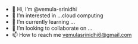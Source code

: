 - 👋 Hi, I’m @vemula-srinidhi
- 👀 I’m interested in ...cloud computing
- 🌱 I’m currently learning ...
- 💞️ I’m looking to collaborate on ...
- 📫 How to reach me vemulasrinidhi6@gmail.com

<!---
vemula-srinidhi/vemula-srinidhi is a ✨ special ✨ repository because its `README.md` (this file) appears on your GitHub profile.
You can click the Preview link to take a look at your changes.
--->
